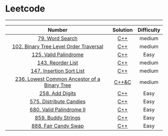# Leetcode

--------

|                            Number                            |                           Solution                           | Difficulty |
| :----------------------------------------------------------: | :----------------------------------------------------------: | :--------: |
| [79. Word Search](https://leetcode-cn.com/problems/word-search/) |                           [C++]()                            |   medium   |
| [102. Binary Tree Level Order Traversal](https://leetcode-cn.com/problems/binary-tree-level-order-traversal/) | [C++]( https://github.com/YKitty/LeetCode/blob/master/Soultion/Number102.md ) |   medium   |
| [125. Valid Palindrome](https://leetcode-cn.com/problems/valid-palindrome/) | [C++]( https://github.com/YKitty/LeetCode/blob/master/Soultion/Number125.md ) |    Easy    |
| [143. Reorder List](https://leetcode-cn.com/problems/reorder-list/) | [C++]( https://github.com/YKitty/LeetCode/blob/master/Soultion/Number143.md ) |   medium   |
| [147. Insertion Sort List](https://leetcode-cn.com/problems/insertion-sort-list/) | [C++]( https://github.com/YKitty/LeetCode/blob/master/Soultion/Number147.md ) |   medium   |
| [236. Lowest Common Ancestor of a Binary Tree](https://leetcode-cn.com/problems/lowest-common-ancestor-of-a-binary-tree/) | [C++&C]( https://github.com/YKitty/LeetCode/blob/master/Soultion/Number236.md ) |   medium   |
| [258. Add Digits](https://leetcode-cn.com/problems/add-digits/) | [C++]( https://github.com/YKitty/LeetCode/blob/master/Soultion/Number258.md ) |    Easy    |
| [575. Distribute Candies](https://leetcode-cn.com/problems/distribute-candies/) | [C++]( https://github.com/YKitty/LeetCode/blob/master/Soultion/Number575.md ) |    Easy    |
| [680. Valid Palindrome II](https://leetcode-cn.com/problems/valid-palindrome-ii/) | [C++]( https://github.com/YKitty/LeetCode/blob/master/Soultion/Number680.md ) |    Easy    |
| [859. Buddy Strings](https://leetcode-cn.com/problems/buddy-strings/) | [C++]( https://github.com/YKitty/LeetCode/blob/master/Soultion/Number859.md ) |    Easy    |
| [888. Fair Candy Swap](https://leetcode-cn.com/problems/fair-candy-swap/) | [C++]( https://github.com/YKitty/LeetCode/blob/master/Soultion/Number888.md ) |    Easy    |

 